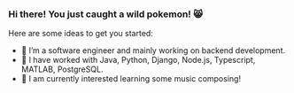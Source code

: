 ### Hi there! You just caught a wild pokemon! 😸

Here are some ideas to get you started:

- 🔭 I’m a software engineer and mainly working on backend development.
- 🌱 I have worked with Java, Python, Django, Node.js, Typescript, MATLAB, PostgreSQL.
- 📘 I am currently interested learning some music composing!
